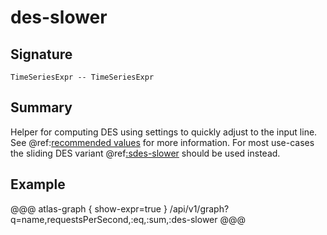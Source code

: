 
# des-slower

## Signature

```
TimeSeriesExpr -- TimeSeriesExpr
```
     
## Summary

Helper for computing DES using settings to quickly adjust to the input line. See
@ref:[recommended values](../asl/des.md#recommended-values) for more information.
For most use-cases the sliding DES variant @ref[:sdes-slower](sdes-slower.md) should be used
instead.

## Example

@@@ atlas-graph { show-expr=true }
/api/v1/graph?q=name,requestsPerSecond,:eq,:sum,:des-slower
@@@
